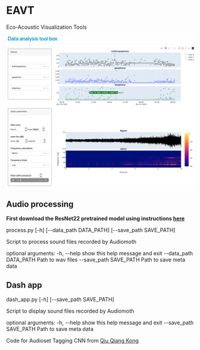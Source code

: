 # EAVT
Eco-Acoustic Visualization Tools

![plot](image.png)

## Audio processing
**First download the ResNet22 pretrained model using instructions [here](https://github.com/qiuqiangkong/audioset_tagging_cnn#audio-tagging-using-pretrained-models)**

process.py [-h] [--data_path DATA_PATH] [--save_path SAVE_PATH]

Script to process sound files recorded by Audiomoth

optional arguments:
  -h, --help            show this help message and exit
  --data_path DATA_PATH
                        Path to wav files
  --save_path SAVE_PATH
                        Path to save meta data

## Dash app

dash_app.py [-h] [--save_path SAVE_PATH]

Script to display sound files recorded by Audiomoth

optional arguments:
  -h, --help            show this help message and exit
  --save_path SAVE_PATH
                        Path to save meta data



Code for Audioset Tagging CNN from [Qiu Qiang Kong](https://github.com/qiuqiangkong/audioset_tagging_cnn)